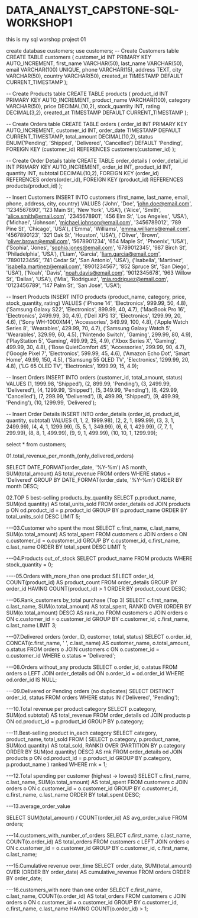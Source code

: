 # DATA_ANALYST_CAPSTONE-SQL-WORKSHOP1
this is my sql worshop project 01

create database customers;
use customers;
-- Create Customers table
CREATE TABLE customers (
    customer_id INT PRIMARY KEY AUTO_INCREMENT,
    first_name VARCHAR(50),
    last_name VARCHAR(50),
    email VARCHAR(100) UNIQUE,
    phone VARCHAR(15),
    address TEXT,
    city VARCHAR(50),
    country VARCHAR(50),
    created_at TIMESTAMP DEFAULT CURRENT_TIMESTAMP
);

-- Create Products table
CREATE TABLE products (
    product_id INT PRIMARY KEY AUTO_INCREMENT,
    product_name VARCHAR(100),
    category VARCHAR(50),
    price DECIMAL(10,2),
    stock_quantity INT,
    rating DECIMAL(3,2),
    created_at TIMESTAMP DEFAULT CURRENT_TIMESTAMP
);

-- Create Orders table
CREATE TABLE orders (
    order_id INT PRIMARY KEY AUTO_INCREMENT,
    customer_id INT,
    order_date TIMESTAMP DEFAULT CURRENT_TIMESTAMP,
    total_amount DECIMAL(10,2),
    status ENUM('Pending', 'Shipped', 'Delivered', 'Cancelled') DEFAULT 'Pending',
    FOREIGN KEY (customer_id) REFERENCES customers(customer_id)
);

-- Create Order Details table
CREATE TABLE order_details (
    order_detail_id INT PRIMARY KEY AUTO_INCREMENT,
    order_id INT,
    product_id INT,
    quantity INT,
    subtotal DECIMAL(10,2),
    FOREIGN KEY (order_id) REFERENCES orders(order_id),
    FOREIGN KEY (product_id) REFERENCES products(product_id)
);

-- Insert Customers
INSERT INTO customers (first_name, last_name, email, phone, address, city, country) VALUES
('John', 'Doe', 'john.doe@email.com', '1234567890', '123 Main St', 'New York', 'USA'),
('Alice', 'Smith', 'alice.smith@email.com', '2345678901', '456 Elm St', 'Los Angeles', 'USA'),
('Michael', 'Johnson', 'michael.johnson@email.com', '3456789012', '789 Pine St', 'Chicago', 'USA'),
('Emma', 'Williams', 'emma.williams@email.com', '4567890123', '321 Oak St', 'Houston', 'USA'),
('Oliver', 'Brown', 'oliver.brown@email.com', '5678901234', '654 Maple St', 'Phoenix', 'USA'),
('Sophia', 'Jones', 'sophia.jones@email.com', '6789012345', '987 Birch St', 'Philadelphia', 'USA'),
('Liam', 'Garcia', 'liam.garcia@email.com', '7890123456', '741 Cedar St', 'San Antonio', 'USA'),
('Isabella', 'Martinez', 'isabella.martinez@email.com', '8901234567', '852 Spruce St', 'San Diego', 'USA'),
('Noah', 'Davis', 'noah.davis@email.com', '9012345678', '963 Willow St', 'Dallas', 'USA'),
('Mia', 'Rodriguez', 'mia.rodriguez@email.com', '0123456789', '147 Palm St', 'San Jose', 'USA');

-- Insert Products
INSERT INTO products (product_name, category, price, stock_quantity, rating) VALUES
('iPhone 14', 'Electronics', 999.99, 50, 4.8),
('Samsung Galaxy S22', 'Electronics', 899.99, 40, 4.7),
('MacBook Pro 16', 'Electronics', 2499.99, 30, 4.9),
('Dell XPS 13', 'Electronics', 1299.99, 20, 4.6),
('Sony WH-1000XM4', 'Accessories', 349.99, 100, 4.8),
('Apple Watch Series 8', 'Wearables', 429.99, 70, 4.7),
('Samsung Galaxy Watch 5', 'Wearables', 329.99, 60, 4.5),
('Nintendo Switch', 'Gaming', 299.99, 80, 4.9),
('PlayStation 5', 'Gaming', 499.99, 25, 4.9),
('Xbox Series X', 'Gaming', 499.99, 30, 4.8),
('Bose QuietComfort 45', 'Accessories', 299.99, 90, 4.7),
('Google Pixel 7', 'Electronics', 599.99, 45, 4.6),
('Amazon Echo Dot', 'Smart Home', 49.99, 150, 4.5),
('Samsung 55 QLED TV', 'Electronics', 1299.99, 20, 4.8),
('LG 65 OLED TV', 'Electronics', 1999.99, 15, 4.9);

-- Insert Orders
INSERT INTO orders (customer_id, total_amount, status) VALUES
(1, 1999.98, 'Shipped'),
(2, 899.99, 'Pending'),
(3, 2499.99, 'Delivered'),
(4, 1299.99, 'Shipped'),
(5, 349.99, 'Pending'),
(6, 429.99, 'Cancelled'),
(7, 299.99, 'Delivered'),
(8, 499.99, 'Shipped'),
(9, 499.99, 'Pending'),
(10, 1299.99, 'Delivered');

-- Insert Order Details
INSERT INTO order_details (order_id, product_id, quantity, subtotal) VALUES
(1, 1, 2, 1999.98),
(2, 2, 1, 899.99),
(3, 3, 1, 2499.99),
(4, 4, 1, 1299.99),
(5, 5, 1, 349.99),
(6, 6, 1, 429.99),
(7, 7, 1, 299.99),
(8, 8, 1, 499.99),
(9, 9, 1, 499.99),
(10, 10, 1, 1299.99);

select * from customers;


01.total_revenue_per_month_(only_delivered_orders)

SELECT 
DATE_FORMAT(order_date, '%Y-%m') AS month,
SUM(total_amount) AS total_revenue
FROM orders
WHERE status = 'Delivered'
GROUP BY DATE_FORMAT(order_date, '%Y-%m')
ORDER BY month DESC;

02.TOP 5 best-selling products_by_quantity 
SELECT 
p.product_name,
SUM(od.quantity) AS total_units_sold
FROM order_details od
JOIN products p ON od.product_id = p.product_id
GROUP BY p.product_name
ORDER BY total_units_sold DESC
LIMIT 5;

---03.Customer who spent the most
SELECT 
c.first_name,
c.last_name,
SUM(o.total_amount) AS total_spent
FROM customers c
JOIN orders o ON c.customer_id = o.customer_id
GROUP BY c.customer_id, c.first_name, c.last_name
ORDER BY total_spent DESC
LIMIT 1;

---04.Products out_of_stock
SELECT product_name
FROM products
WHERE stock_quantity = 0;

----05.Orders with_more_than one product
SELECT 
order_id,
COUNT(product_id) AS product_count
FROM order_details
GROUP BY order_id
HAVING COUNT(product_id) > 1
ORDER BY product_count DESC;

---06.Rank_customers by_total purchase (Top 3)
SELECT 
c.first_name,
c.last_name,
SUM(o.total_amount) AS total_spent,
RANK() OVER (ORDER BY SUM(o.total_amount) DESC) AS rank_no
FROM customers c
JOIN orders o ON c.customer_id = o.customer_id
GROUP BY c.customer_id, c.first_name, c.last_name
LIMIT 3;

---07.Delivered orders (order_ID, customer, total, status)
SELECT 
o.order_id,
CONCAT(c.first_name, ' ', c.last_name) AS customer_name,
o.total_amount,
o.status
FROM orders o
JOIN customers c ON o.customer_id = c.customer_id
WHERE o.status = 'Delivered';

---08.Orders without_any products
SELECT o.order_id, o.status
FROM orders o
LEFT JOIN order_details od ON o.order_id = od.order_id
WHERE od.order_id IS NULL;

---09.Delivered or Pending orders (no duplicates)
SELECT DISTINCT order_id, status
FROM orders
WHERE status IN ('Delivered', 'Pending');

---10.Total revenue per product category
SELECT 
p.category,
SUM(od.subtotal) AS total_revenue
FROM order_details od
JOIN products p ON od.product_id = p.product_id
GROUP BY p.category;

---11.Best-selling product in_each category
SELECT category, product_name, total_sold
FROM (
SELECT 
p.category,
p.product_name,
SUM(od.quantity) AS total_sold,
RANK() OVER (PARTITION BY p.category ORDER BY SUM(od.quantity) DESC) AS rnk
FROM order_details od
JOIN products p ON od.product_id = p.product_id
GROUP BY p.category, p.product_name
) ranked
WHERE rnk = 1;

---12.Total spending per customer (highest → lowest)
SELECT 
c.first_name,
c.last_name,
SUM(o.total_amount) AS total_spent
FROM customers c
JOIN orders o ON c.customer_id = o.customer_id
GROUP BY c.customer_id, c.first_name, c.last_name
ORDER BY total_spent DESC;

---13.average_order_value

SELECT 
SUM(total_amount) / COUNT(order_id) AS avg_order_value
FROM orders;

---14.customers_with_number_of_orders
SELECT 
c.first_name,
c.last_name,
COUNT(o.order_id) AS total_orders
FROM customers c
LEFT JOIN orders o ON c.customer_id = o.customer_id
GROUP BY c.customer_id, c.first_name, c.last_name;

---15.Cumulative revenue over_time
SELECT 
order_date,
SUM(total_amount) OVER (ORDER BY order_date) AS cumulative_revenue
FROM orders
ORDER BY order_date;

---16.customers_with nore than one order
SELECT 
c.first_name,
c.last_name,
COUNT(o.order_id) AS total_orders
FROM customers c
JOIN orders o ON c.customer_id = o.customer_id
GROUP BY c.customer_id, c.first_name, c.last_name
HAVING COUNT(o.order_id) > 1;
